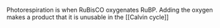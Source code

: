 Photorespiration is when RuBisCO oxygenates RuBP. Adding the oxygen makes a product that it is unusable in the [[Calvin cycle]]